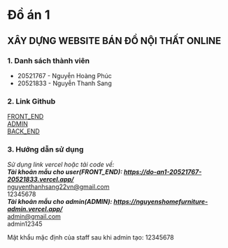 # Đồ án 1
## XÂY DỰNG WEBSITE BÁN ĐỒ NỘI THẤT ONLINE
### 1. Danh sách thành viên  
<ul> 
<li>20521767 - Nguyễn Hoàng Phúc</li> 
<li>20521833 - Nguyễn Thanh Sang</li> 
</ul>

### 2. Link Github
[FRONT_END](https://github.com/sang1833/DoAn1_20521767_20521833)  
[ADMIN](https://github.com/PhucNguyenHoang20521767/DoAn1_20521767_20521833_ADMIN)  
[BACK_END](https://github.com/PhucNguyenHoang20521767/DoAn1_20521767_20521833_BE)

### 3. Hướng dẫn sử dụng
*Sử dụng link vercel hoặc tải code về:*   
***Tài khoản mẫu cho user(FRONT_END): https://do-an1-20521767-20521833.vercel.app/***   
nguyenthanhsang22vn@gmail.com  
12345678  
***Tài khoản mẫu cho admin(ADMIN): https://nguyenshomefurniture-admin.vercel.app/***   
admin@gmail.com  
admin12345  

Mật khẩu mặc định của staff sau khi admin tạo: 12345678  

